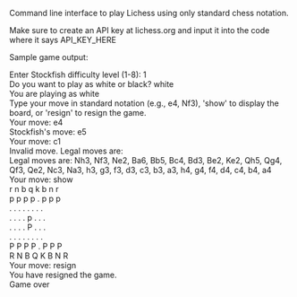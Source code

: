 Command line interface to play Lichess using only standard chess notation.

Make sure to create an API key at lichess.org and input it into the code where it says API_KEY_HERE


Sample game output:

Enter Stockfish difficulty level (1-8): 1<br />
Do you want to play as white or black? white<br />
You are playing as white<br />
Type your move in standard notation (e.g., e4, Nf3), 'show' to display the board, or 'resign' to resign the game.<br />
Your move: e4<br />
Stockfish's move: e5<br />
Your move: c1<br />
Invalid move. Legal moves are:<br />
Legal moves are: Nh3, Nf3, Ne2, Ba6, Bb5, Bc4, Bd3, Be2, Ke2, Qh5, Qg4, Qf3, Qe2, Nc3, Na3, h3, g3, f3, d3, c3, b3, a3, h4, g4, f4, d4, c4, b4, a4<br />
Your move: show<br />
r n b q k b n r<br />
p p p p . p p p<br />
. . . . . . . .<br />
. . . . p . . .<br />
. . . . P . . .<br />
. . . . . . . .<br />
P P P P . P P P<br />
R N B Q K B N R<br />
Your move: resign<br />
You have resigned the game.<br />
Game over<br />
